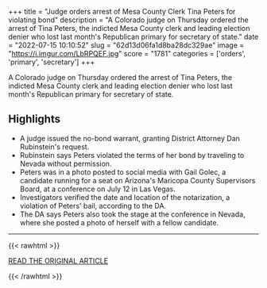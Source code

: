 +++
title = "Judge orders arrest of Mesa County Clerk Tina Peters for violating bond"
description = "A Colorado judge on Thursday ordered the arrest of Tina Peters, the indicted Mesa County clerk and leading election denier who lost last month's Republican primary for secretary of state."
date = "2022-07-15 10:10:52"
slug = "62d13d06fa1d8ba28dc329ae"
image = "https://i.imgur.com/LbRPQEF.jpg"
score = "1781"
categories = ['orders', 'primary', 'secretary']
+++

A Colorado judge on Thursday ordered the arrest of Tina Peters, the indicted Mesa County clerk and leading election denier who lost last month's Republican primary for secretary of state.

## Highlights

- A judge issued the no-bond warrant, granting District Attorney Dan Rubinstein's request.
- Rubinstein says Peters violated the terms of her bond by traveling to Nevada without permission.
- Peters was in a photo posted to social media with Gail Golec, a candidate running for a seat on Arizona's Maricopa County Supervisors Board, at a conference on July 12 in Las Vegas.
- Investigators verified the date and location of the notarization, a violation of Peters' bail, according to the DA.
- The DA says Peters also took the stage at the conference in Nevada, where she posted a photo of herself with a fellow candidate.

---

{{< rawhtml >}}
  <p class="article-category">
    <a target="_blank" href="https://www.cnn.com/2022/07/14/politics/tina-peters-warrant/index.html">READ THE ORIGINAL ARTICLE</a>
  </p>
{{< /rawhtml >}}
